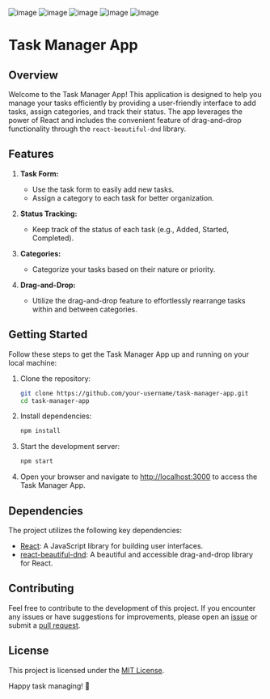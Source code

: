 ![image](https://github.com/abhay39/company-project/assets/84112755/185cb41a-8651-462b-b1b8-c4334a7ee2ef)
![image](https://github.com/abhay39/company-project/assets/84112755/0e510f62-42a7-46ad-8c8d-e72f4bce2d04)
![image](https://github.com/abhay39/company-project/assets/84112755/e3528da9-1290-4b46-93fb-b893fadf6a9d)
![image](https://github.com/abhay39/company-project/assets/84112755/756bbb17-3095-4f4a-85e0-c2691a31eeef)
![image](https://github.com/abhay39/company-project/assets/84112755/a2ef5b4f-1470-46aa-8740-c98a5ce01ff9)




# Task Manager App

## Overview

Welcome to the Task Manager App! This application is designed to help you manage your tasks efficiently by providing a user-friendly interface to add tasks, assign categories, and track their status. The app leverages the power of React and includes the convenient feature of drag-and-drop functionality through the `react-beautiful-dnd` library.

## Features

1. **Task Form:**
   - Use the task form to easily add new tasks.
   - Assign a category to each task for better organization.

2. **Status Tracking:**
   - Keep track of the status of each task (e.g., Added, Started, Completed).

3. **Categories:**
   - Categorize your tasks based on their nature or priority.

4. **Drag-and-Drop:**
   - Utilize the drag-and-drop feature to effortlessly rearrange tasks within and between categories.

## Getting Started

Follow these steps to get the Task Manager App up and running on your local machine:

1. Clone the repository:

    ```bash
    git clone https://github.com/your-username/task-manager-app.git
    cd task-manager-app
    ```

2. Install dependencies:

    ```bash
    npm install
    ```

3. Start the development server:

    ```bash
    npm start
    ```

4. Open your browser and navigate to [http://localhost:3000](http://localhost:3000) to access the Task Manager App.

## Dependencies

The project utilizes the following key dependencies:

- [React](https://reactjs.org/): A JavaScript library for building user interfaces.
- [react-beautiful-dnd](https://github.com/atlassian/react-beautiful-dnd): A beautiful and accessible drag-and-drop library for React.

## Contributing

Feel free to contribute to the development of this project. If you encounter any issues or have suggestions for improvements, please open an [issue](https://github.com/your-username/task-manager-app/issues) or submit a [pull request](https://github.com/your-username/task-manager-app/pulls).

## License

This project is licensed under the [MIT License](LICENSE.md).

Happy task managing! 🚀
